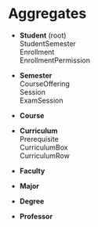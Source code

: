 # Aggregates

* **Student** (root)  
StudentSemester  
Enrollment  
EnrollmentPermission

* **Semester**  
CourseOffering  
Session  
ExamSession  

* **Course**

* **Curriculum**  
Prerequisite  
CurriculumBox  
CurriculumRow

* **Faculty** 

* **Major**

* **Degree**

* **Professor**

